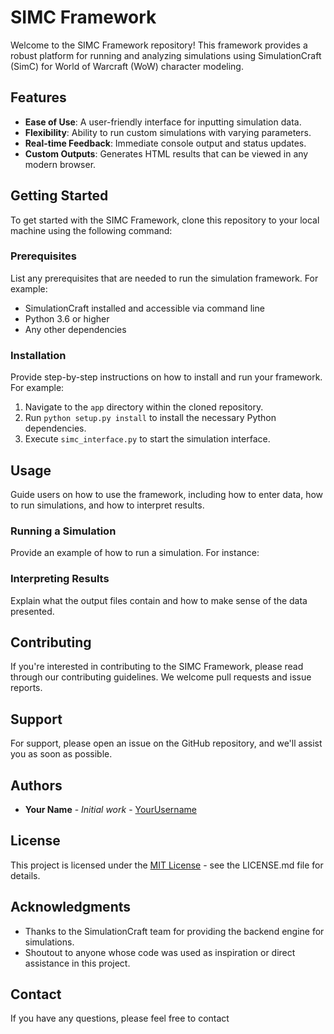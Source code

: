 # SIMC Framework

Welcome to the SIMC Framework repository! This framework provides a robust platform for running and analyzing simulations using SimulationCraft (SimC) for World of Warcraft (WoW) character modeling.

## Features

- **Ease of Use**: A user-friendly interface for inputting simulation data.
- **Flexibility**: Ability to run custom simulations with varying parameters.
- **Real-time Feedback**: Immediate console output and status updates.
- **Custom Outputs**: Generates HTML results that can be viewed in any modern browser.

## Getting Started

To get started with the SIMC Framework, clone this repository to your local machine using the following command:


### Prerequisites

List any prerequisites that are needed to run the simulation framework. For example:

- SimulationCraft installed and accessible via command line
- Python 3.6 or higher
- Any other dependencies

### Installation

Provide step-by-step instructions on how to install and run your framework. For example:

1. Navigate to the `app` directory within the cloned repository.
2. Run `python setup.py install` to install the necessary Python dependencies.
3. Execute `simc_interface.py` to start the simulation interface.

## Usage

Guide users on how to use the framework, including how to enter data, how to run simulations, and how to interpret results.

### Running a Simulation

Provide an example of how to run a simulation. For instance:


### Interpreting Results

Explain what the output files contain and how to make sense of the data presented.

## Contributing

If you're interested in contributing to the SIMC Framework, please read through our contributing guidelines. We welcome pull requests and issue reports.

## Support

For support, please open an issue on the GitHub repository, and we'll assist you as soon as possible.

## Authors

- **Your Name** - *Initial work* - [YourUsername](https://github.com/YourUsername)

## License

This project is licensed under the [MIT License](LICENSE.md) - see the LICENSE.md file for details.

## Acknowledgments

- Thanks to the SimulationCraft team for providing the backend engine for simulations.
- Shoutout to anyone whose code was used as inspiration or direct assistance in this project.

## Contact

If you have any questions, please feel free to contact
